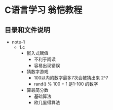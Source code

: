 # C语言学习 翁恺教程
## 目录和文件说明
- note-1
    - 1.c 
      - 嵌入式赋值
        - 不利于阅读
        - 容易出现错误
      - 猜数字游戏
        - 100以内的数字最多7次会被猜出来 2^7
        - rand() % 100 + 1 是1-100 的数字
      - 算最简分数
        - 基础算法
        - 欧几里得算法
